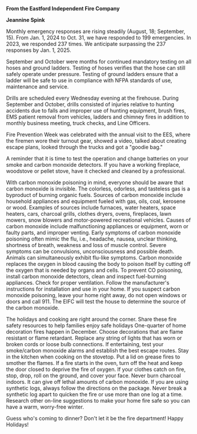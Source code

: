 **From the Eastford Independent Fire Company**

**Jeannine Spink**

Monthly emergency responses are rising steadily (August, 18; September,
15). From Jan. 1, 2024 to Oct. 31, we have responded to 199 emergencies.
In 2023, we responded 237 times. We anticipate surpassing the 237
responses by Jan. 1, 2025.

September and October were months for continued mandatory testing on all
hoses and ground ladders. Testing of hoses verifies that the hose can
still safely operate under pressure. Testing of ground ladders ensure
that a ladder will be safe to use in compliance with NFPA standards of
use, maintenance and service.

Drills are scheduled every Wednesday evening at the firehouse. During
September and October, drills consisted of injuries relative to hunting
accidents due to falls and improper use of hunting equipment, brush
fires, EMS patient removal from vehicles, ladders and chimney fires in
addition to monthly business meeting, truck checks, and Line Officers.

Fire Prevention Week was celebrated with the annual visit to the EES,
where the firemen wore their turnout gear, showed a video, talked about
creating escape plans, looked through the trucks and got a "goodie bag."

A reminder that it is time to test the operation and change batteries on
your smoke and carbon monoxide detectors. If you have a working
fireplace, woodstove or pellet stove, have it checked and cleaned by a
professional.

With carbon monoxide poisoning in mind, everyone should be aware that
carbon monoxide is invisible. The colorless, odorless, and tasteless gas
is a byproduct of burning organic fuels. Sources of carbon monoxide
include household appliances and equipment fueled with gas, oils, coal,
kerosene or wood. Examples of sources include furnaces, water heaters,
space heaters, cars, charcoal grills, clothes dryers, ovens, fireplaces,
lawn mowers, snow blowers and motor-powered recreational vehicles.
Causes of carbon monoxide include malfunctioning appliances or
equipment, worn or faulty parts, and improper venting. Early symptoms of
carbon monoxide poisoning often mimic the flu, i.e., headache, nausea,
unclear thinking, shortness of breath, weakness and loss of muscle
control. Severe symptoms can be convulsions, unconsciousness and
possible death. Animals can simultaneously exhibit flu-like symptoms.
Carbon monoxide replaces the oxygen in blood causing the body to poison
itself by cutting off the oxygen that is needed by organs and cells. To
prevent CO poisoning, install carbon monoxide detectors, clean and
inspect fuel-burning appliances. Check for proper ventilation. Follow
the manufacturer's instructions for installation and use in your home.
If you suspect carbon monoxide poisoning, leave your home right away, do
not open windows or doors and call 911. The EIFC will test the house to
determine the source of the carbon monoxide.

The holidays and cooking are right around the corner. Share these fire
safety resources to help families enjoy safe holidays One-quarter of
home decoration fires happen in December. Choose decorations that are
flame resistant or flame retardant. Replace any string of lights that
has worn or broken cords or loose bulb connections. If entertaining,
test your smoke/carbon monoxide alarms and establish the best escape
routes. Stay in the kitchen when cooking on the stovetop. Put a lid on
grease fires to smother the flames. If a fire starts in the oven, turn
off the heat and keep the door closed to deprive the fire of oxygen. If
your clothes catch on fire, stop, drop, roll on the ground, and cover
your face. Never burn charcoal indoors. It can give off lethal amounts
of carbon monoxide. If you are using synthetic logs, always follow the
directions on the package. Never break a synthetic log apart to quicken
the fire or use more than one log at a time. Research other on-line
suggestions to make your home fire safe so you can have a warm,
worry-free winter.

Guess who's coming to dinner? Don't let it be the fire department! Happy
Holidays!
